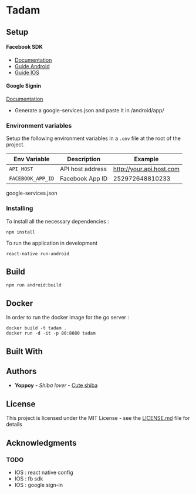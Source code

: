 # Tadam

## Setup
#### Facebook SDK
- [Documentation](https://github.com/facebook/react-native-fbsdk)
- [Guide Android](https://developers.facebook.com/docs/android/getting-started/)
- [Guide IOS](https://developers.facebook.com/docs/ios/getting-started/)

#### Google Signin
[Documentation](https://github.com/react-native-community/react-native-google-signin/tree/master/docs)
- Generate a google-services.json and paste it in /android/app/

### Environment variables
Setup the following environment variables in a `.env` file at the root of the project.

| Env Variable | Description | Example |
|--------------|-------------|---------|
| `API_HOST` | API host address | http://your.api.host.com |
| `FACEBOOK_APP_ID` | Facebook App ID | 252972648810233 |

google-services.json

### Installing
To install all the necessary dependencies :
```
npm install
```
To run the application in development
```
react-native run-android
```

## Build
```
npm run android:build
```

## Docker
In order to run the docker image for the go server :
```
docker build -t tadam .
docker run -d -it -p 80:8080 tadam
```

## Built With

## Authors

* **Yoppoy** - *Shiba lover* - [Cute shiba](https://www.instagram.com/marutaro/)

## License

This project is licensed under the MIT License - see the [LICENSE.md](LICENSE.md) file for details

## Acknowledgments

### TODO
- IOS : react native config
- IOS : fb sdk
- IOS : google sign-in

